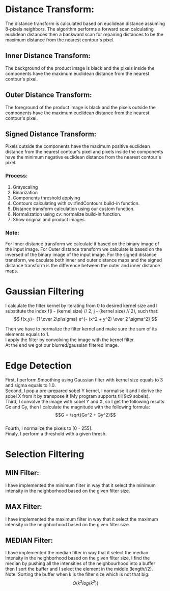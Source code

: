 # **Distance Transform:**
The distance transform is calculated based on euclidean distance assuming 8-pixels neighbors.
The algorithm performs a forward scan calculating euclidean distances then a backward scan for repairing distances to be the maximum distance from the nearest contour's pixel.

## Inner Distance Transform: 
The background of the product image is black and the pixels inside the components have the maximum euclidean distance from the nearest contour's pixel.

## Outer Distance Transform:
The foreground of the product image is black and the pixels outside the components have the maximum euclidean distance from the nearest contour's pixel.

## Signed Distance Transform: 
Pixels outside the components have the maximum positive euclidean distance from the nearest contour's pixel and pixels inside the components have the minimum negative euclidean distance from the nearest contour's pixel.

### Process:
1. Grayscaling
2. Binarization
3. Components threshold applying
4. Contours calculating with cv::findContours build-in function.
5. Distance transform calculation using our custom function.
6. Normalization using cv::normalize build-in function.
7. Show original and product images.

### Note:
For Inner distance transform we calculate it based on the binary image of the input image.
For Outer distance transform we calculate is based on the inversed of the binary image of the input image.
For the signed distance transform, we caculate both inner and outer distance maps and the signed distance transform is the difference between the outer and inner distance maps.

# Gaussian Filtering 
I calculate the filter kernel by iterating from 0 to desired kernel size and I substitute the index f(i - (kernel size) // 2, j - (kernel size) // 2), such that:
$$ f(x,y)= {1 \over 2\pi\sigma} e^{- (x^2 + y^2) \over 2 \sigma^2} $$

Then we have to normalize the filter kernel and make sure the sum of its elements equals to 1.\
I apply the filter by convolving the image with the kernel filter.\
At the end we got our blurred/gaussian filtered image.

# Edge Detection
First, I perform Smoothing using Gaussian filter with kernel size equals to 3 and sigma equals to 1.0.\
Second, I pop a pre-prepared sobel Y kernel, I normalise it and I derive the sobel X from it by transpose it (My program supports till 9x9 sobels).\
Third, I convolve the image with sobel Y and X, so I get the following results Gx and Gy, then I calculate the magnitude with the following formula:$$G = \sqrt{Gx^2 + Gy^2}$$\
Fourth, I normalize the pixels to [0 - 255].\
Finaly, I perform a threshold with a given thresh.
# Selection Filtering
## MIN Filter: 
I have implemented the minimum filter in way that it select the minimum intensity in the neighborhood based on the given filter size.
## MAX Filter:
I have implemented the maximum filter in way that it select the maximum intensity in the neighborhood based on the given filter size.
## MEDIAN Filter: 
I have implemented the median filter in way that it select the median intensity in the neighborhood based on the given filter size, I find the median by pushing all the intensities of the neighbourhood into a buffer then I sort the buffer and I select the element in the middle (length//2).\
Note: Sorting the buffer when k is the filter size which is not that big:
 $$O(k^2 log(k^2))$$
